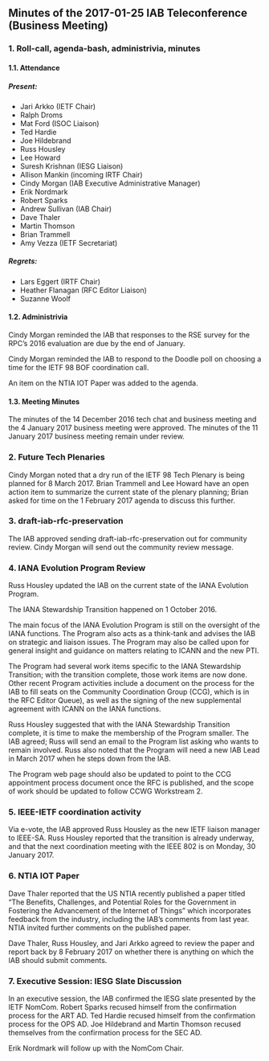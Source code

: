 
Minutes of the 2017-01-25 IAB Teleconference (Business Meeting)
---------------------------------------------------------------


### 1. Roll-call, agenda-bash, administrivia, minutes


#### 1.1. Attendance


##### Present:


* Jari Arkko (IETF Chair)
* Ralph Droms
* Mat Ford (ISOC Liaison)
* Ted Hardie
* Joe Hildebrand
* Russ Housley
* Lee Howard
* Suresh Krishnan (IESG Liaison)
* Allison Mankin (incoming IRTF Chair)
* Cindy Morgan (IAB Executive Administrative Manager)
* Erik Nordmark
* Robert Sparks
* Andrew Sullivan (IAB Chair)
* Dave Thaler
* Martin Thomson
* Brian Trammell
* Amy Vezza (IETF Secretariat)


##### Regrets:


* Lars Eggert (IRTF Chair)
* Heather Flanagan (RFC Editor Liaison)
* Suzanne Woolf


#### 1.2. Administrivia


Cindy Morgan reminded the IAB that responses to the RSE survey for the RPC’s 2016 evaluation are due by the end of January.


Cindy Morgan reminded the IAB to respond to the Doodle poll on choosing a time for the IETF 98 BOF coordination call.


An item on the NTIA IOT Paper was added to the agenda.


#### 1.3. Meeting Minutes


The minutes of the 14 December 2016 tech chat and business meeting and the 4 January 2017 business meeting were approved. The minutes of the 11 January 2017 business meeting remain under review.


### 2. Future Tech Plenaries


Cindy Morgan noted that a dry run of the IETF 98 Tech Plenary is being planned for 8 March 2017. Brian Trammell and Lee Howard have an open action item to summarize the current state of the plenary planning; Brian asked for time on the 1 February 2017 agenda to discuss this further.


### 3. draft-iab-rfc-preservation


The IAB approved sending draft-iab-rfc-preservation out for community review. Cindy Morgan will send out the community review message.


### 4. IANA Evolution Program Review


Russ Housley updated the IAB on the current state of the IANA Evolution Program.


The IANA Stewardship Transition happened on 1 October 2016.


The main focus of the IANA Evolution Program is still on the oversight of the IANA functions. The Program also acts as a think-tank and advises the IAB on strategic and liaison issues. The Program may also be called upon for general insight and guidance on matters relating to ICANN and the new PTI.


The Program had several work items specific to the IANA Stewardship Transition; with the transition complete, those work items are now done. Other recent Program activities include a document on the process for the IAB to fill seats on the Community Coordination Group (CCG), which is in the RFC Editor Queue), as well as the signing of the new supplemental agreement with ICANN on the IANA functions.


Russ Housley suggested that with the IANA Stewardship Transition complete, it is time to make the membership of the Program smaller. The IAB agreed; Russ will send an email to the Program list asking who wants to remain involved. Russ also noted that the Program will need a new IAB Lead in March 2017 when he steps down from the IAB.


The Program web page should also be updated to point to the CCG appointment process document once the RFC is published, and the scope of work should be updated to follow CCWG Workstream 2.


### 5. IEEE-IETF coordination activity


Via e-vote, the IAB approved Russ Housley as the new IETF liaison manager to IEEE-SA. Russ Housley reported that the transition is already underway, and that the next coordination meeting with the IEEE 802 is on Monday, 30 January 2017.


### 6. NTIA IOT Paper


Dave Thaler reported that the US NTIA recently published a paper titled “The Benefits, Challenges, and Potential Roles for the Government in Fostering the Advancement of the Internet of Things” which incorporates feedback from the industry, including the IAB’s comments from last year. NTIA invited further comments on the published paper.


Dave Thaler, Russ Housley, and Jari Arkko agreed to review the paper and report back by 8 February 2017 on whether there is anything on which the IAB should submit comments.


### 7. Executive Session: IESG Slate Discussion


In an executive session, the IAB confirmed the IESG slate presented by the IETF NomCom. Robert Sparks recused himself from the confirmation process for the ART AD. Ted Hardie recused himself from the confirmation process for the OPS AD. Joe Hildebrand and Martin Thomson recused themselves from the confirmation process for the SEC AD.


Erik Nordmark will follow up with the NomCom Chair.


